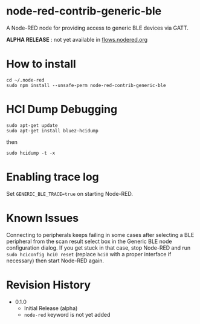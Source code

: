 node-red-contrib-generic-ble
===

A Node-RED node for providing access to generic BLE devices via GATT.

**ALPHA RELEASE** : not yet available in [flows.nodered.org](https://flows.nodered.org)

# How to install

```
cd ~/.node-red
sudo npm install --unsafe-perm node-red-contrib-generic-ble
```

# HCI Dump Debugging

```
sudo apt-get update
sudo apt-get install bluez-hcidump
```

then

```
sudo hcidump -t -x
```

# Enabling trace log

Set `GENERIC_BLE_TRACE=true` on starting Node-RED.

# Known Issues

Connecting to peripherals keeps failing in some cases after selecting a BLE peripheral from the scan result select box in the Generic BLE node configuration dialog. If you get stuck in that case, stop Node-RED and run `sudo hciconfig hci0 reset` (replace `hci0` with a proper interface if necessary) then start Node-RED again.

# Revision History

* 0.1.0
  - Initial Release (alpha)
  - `node-red` keyword is not yet added
